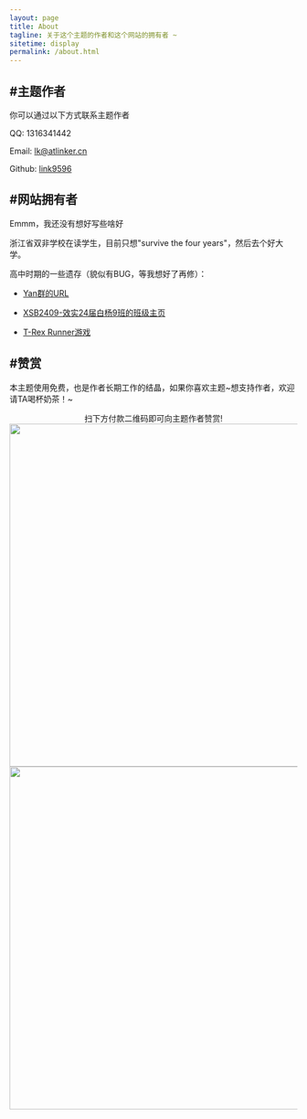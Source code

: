 ```yaml
---
layout: page
title: About
tagline: 关于这个主题的作者和这个网站的拥有者 ~
sitetime: display
permalink: /about.html
---
```


## #主题作者

你可以通过以下方式联系主题作者

QQ: 1316341442

Email: <a href="mailto:lk@atlinker.cn">lk@atlinker.cn</a>

Github: [link9596](https://github.com/link9596)


## #网站拥有者

Emmm，我还没有想好写些啥好  

浙江省双非学校在读学生，目前只想"survive the four years"，然后去个好大学。

高中时期的一些遗存（貌似有BUG，等我想好了再修）：

- [Yan群的URL](https://situchengxiang.github.io/projects/usefulurls)

- [XSB2409-效实24届白杨9班的班级主页](https://situchengxiang.github.io/projects/electron-classpage/xsb2409)

- [T-Rex Runner游戏](https://situchengxiang.github.io/projects/kuan-frog-runner/runner)

## #赞赏

本主题使用免费，也是作者长期工作的结晶，如果你喜欢主题\~想支持作者，欢迎请TA喝杯奶茶！~

<center>扫下方付款二维码即可向主题作者赞赏!</center>


<img src="https://atlinker.cn/pay/wechat.png" width="600px" />
<img src="https://atlinker.cn/pay/apay.png" width="600px" />

